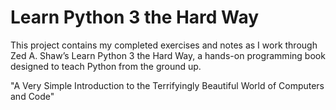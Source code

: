 # Learn Python 3 the Hard Way 
This project contains my completed exercises and notes as I work through Zed A. Shaw’s Learn Python 3 the Hard Way, a hands-on programming book designed to teach Python from the ground up.

"A Very Simple Introduction to the Terrifyingly Beautiful World of Computers and Code"
